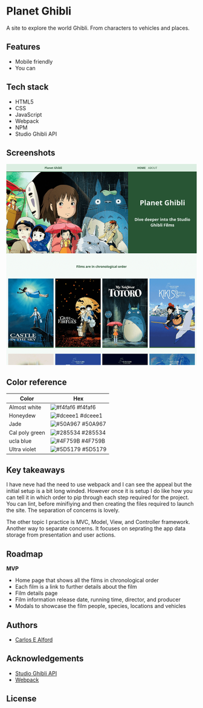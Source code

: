# Planet Ghibli

A site to explore the world Ghibli. From characters to vehicles and places.

## Features

- Mobile friendly
- You can 

## Tech stack

- HTML5
- CSS
- JavaScript
- Webpack
- NPM
- Studio Ghibli API

## Screenshots

![Planet Ghibli screenshot](screenshot.png "Screenshot")

## Color reference

| Color             | Hex                                                                |
| ----------------- | ------------------------------------------------------------------ |
| Almost white | ![#f4faf6](https://via.placeholder.com/10/f4faf6?text=+) #f4faf6 |
| Honeydew | ![#dceee1](https://via.placeholder.com/10/dceee1?text=+) #dceee1 |
| Jade | ![#50A967](https://via.placeholder.com/10/50A967?text=+) #50A967 |
| Cal poly green| ![#285534](https://via.placeholder.com/10/285534?text=+) #285534 |
| ucla blue | ![#4F759B](https://via.placeholder.com/10/4F759B?text=+) #4F759B |
| Ultra violet | ![#5D5179](https://via.placeholder.com/10/5D5179?text=+) #5D5179 |

## Key takeaways

I have neve had the need to use webpack and I can see the appeal but the initial setup is a bit long winded.
However once it is setup I do like how you can tell it in which order to pip through each step required for the project.
You can lint, before minifiying and then creating the files required to launch the site. The separation of concerns is lovely.

The other topic I practice is MVC, Model, View, and Controller framework. Another way to separate concerns.
It focuses on seprating the app data storage from presentation and user actions.

## Roadmap

**MVP**
- Home page that shows all the films in chronological order
- Each film is a link to further details about the film
- Film details page
- Film information release date, running time, director, and producer
- Modals to showcase the film people, species, locations and vehicles

## Authors

- [Carlos E Alford](https://carlosealford.com)

## Acknowledgements

- [Studio Ghibli API](https://ghibliapi.vercel.app/)
- [Webpack](https://webpack.js.org/)

## License

